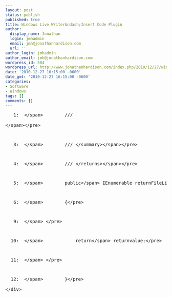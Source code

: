 ```yaml
---
layout: post
status: publish
published: true
title: Windows Live Writer&ndash;Insert Code Plugin
author:
  display_name: Jonathan
  login: jmhadmin
  email: jmh@jonathanhardison.com
  url: ''
author_login: jmhadmin
author_email: jmh@jonathanhardison.com
wordpress_id: 584
wordpress_url: http://www.jonathanhardison.com/index.php/2010/12/27/windows-live-writerinsert-code-plugin/
date: '2010-12-27 10:15:00 -0600'
date_gmt: '2010-12-27 16:15:00 -0600'
categories:
- Software
- Windows
tags: []
comments: []
---
```

<div class="csharpcode">
<pre class="alt"><span class="lnum">   1:  <&#47;span>        <span class="rem">&#47;&#47;&#47;<br />
<summary><&#47;span><&#47;pre></p>
<pre class="alt"><span class="lnum">   3:  <&#47;span>        <span class="rem">&#47;&#47;&#47; <&#47;summary><&#47;span><&#47;pre></p>
<pre><span class="lnum">   4:  <&#47;span>        <span class="rem">&#47;&#47;&#47; <returns><&#47;returns><&#47;span><&#47;pre></p>
<pre class="alt"><span class="lnum">   5:  <&#47;span>        <span class="kwrd">public<&#47;span> IEnumerable<WME_Core.wmeDataSet.FileListRow> returnFileListTable()<&#47;pre></p>
<pre><span class="lnum">   6:  <&#47;span>        {<&#47;pre></p>
<pre class="alt"><span class="lnum">   9:  <&#47;span>&#160;<&#47;pre></p>
<pre><span class="lnum">  10:  <&#47;span>            <span class="kwrd">return<&#47;span> returnvalue;<&#47;pre></p>
<pre class="alt"><span class="lnum">  11:  <&#47;span>&#160;<&#47;pre></p>
<pre><span class="lnum">  12:  <&#47;span>        }<&#47;pre><br />
<&#47;div></p>
<style type="text&#47;css">
.csharpcode, .csharpcode pre<br />
{<br />
	font-size: small;<br />
	color: black;<br />
	font-family: consolas, "Courier New", courier, monospace;<br />
	background-color: #ffffff;<br />
	&#47;*white-space: pre;*&#47;<br />
}<br />
.csharpcode pre { margin: 0em; }<br />
.csharpcode .rem { color: #008000; }<br />
.csharpcode .kwrd { color: #0000ff; }<br />
.csharpcode .str { color: #006080; }<br />
.csharpcode .op { color: #0000c0; }<br />
.csharpcode .preproc { color: #cc6633; }<br />
.csharpcode .asp { background-color: #ffff00; }<br />
.csharpcode .html { color: #800000; }<br />
.csharpcode .attr { color: #ff0000; }<br />
.csharpcode .alt<br />
{<br />
	background-color: #f4f4f4;<br />
	width: 100%;<br />
	margin: 0em;<br />
}<br />
.csharpcode .lnum { color: #606060; }<&#47;style></p>
<div class="csharpcode">
<pre class="alt"><span class="lnum">   1:  <&#47;span>        <span class="rem"><!--Main Menu--><&#47;span><&#47;pre></p>
<pre><span class="lnum">   2:  <&#47;span>        <span class="kwrd"><<&#47;span><span class="html">Menu<&#47;span> <span class="attr">Height<&#47;span><span class="kwrd">="23"<&#47;span> <span class="attr">Name<&#47;span><span class="kwrd">="menu1"<&#47;span> <span class="attr">VerticalAlignment<&#47;span><span class="kwrd">="Top"<&#47;span><span class="kwrd">><&#47;span><&#47;pre></p>
<pre class="alt"><span class="lnum">   3:  <&#47;span>            <span class="kwrd"><<&#47;span><span class="html">MenuItem<&#47;span> <span class="attr">Name<&#47;span><span class="kwrd">="menu1_File"<&#47;span> <span class="attr">Header<&#47;span><span class="kwrd">="File"<&#47;span><span class="kwrd">><&#47;span><&#47;pre></p>
<pre><span class="lnum">   4:  <&#47;span>                <&#47;pre></p>
<pre class="alt"><span class="lnum">   5:  <&#47;span>                <span class="kwrd"><<&#47;span><span class="html">MenuItem<&#47;span> <span class="attr">Name<&#47;span><span class="kwrd">="menu1_File_State"<&#47;span> <span class="attr">Header<&#47;span><span class="kwrd">="State"<&#47;span><span class="kwrd">><&#47;span><&#47;pre></p>
<pre><span class="lnum">   8:  <&#47;span>                <span class="kwrd"><&#47;<&#47;span><span class="html">MenuItem<&#47;span><span class="kwrd">><&#47;span><&#47;pre></p>
<pre class="alt"><span class="lnum">   9:  <&#47;span>                <&#47;pre><br />
<&#47;div></p>
<style type="text&#47;css">
.csharpcode, .csharpcode pre<br />
{<br />
	font-size: small;<br />
	color: black;<br />
	font-family: consolas, "Courier New", courier, monospace;<br />
	background-color: #ffffff;<br />
	&#47;*white-space: pre;*&#47;<br />
}<br />
.csharpcode pre { margin: 0em; }<br />
.csharpcode .rem { color: #008000; }<br />
.csharpcode .kwrd { color: #0000ff; }<br />
.csharpcode .str { color: #006080; }<br />
.csharpcode .op { color: #0000c0; }<br />
.csharpcode .preproc { color: #cc6633; }<br />
.csharpcode .asp { background-color: #ffff00; }<br />
.csharpcode .html { color: #800000; }<br />
.csharpcode .attr { color: #ff0000; }<br />
.csharpcode .alt<br />
{<br />
	background-color: #f4f4f4;<br />
	width: 100%;<br />
	margin: 0em;<br />
}<br />
.csharpcode .lnum { color: #606060; }<&#47;style></p>
<p>Windows Live Writer 2011 has a nice plugin that is available for download, it adds the ability as seen above to insert code samples with proper coloring and themes applied.<&#47;p></p>
<p>&#160;<&#47;p></p>
<p>If you are interested in snagging the Code Insert Plugin for Windows Live Writer 2011, head on over to this link and grab a copy.<&#47;p></p>
<p><a title="http:&#47;&#47;plugins.live.com&#47;writer&#47;detail&#47;insert-code-for-windows-live-writer" href="http:&#47;&#47;plugins.live.com&#47;writer&#47;detail&#47;insert-code-for-windows-live-writer" target="_blank">http:&#47;&#47;plugins.live.com&#47;writer&#47;detail&#47;insert-code-for-windows-live-writer<&#47;a><&#47;p></p>
<p>&#160;<&#47;p></p>
<p>This is a great way to insert code snippets using Live Writer and your WordPress blog account or personal site.<&#47;p></p>
